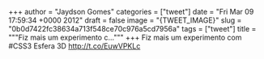 
+++
author = "Jaydson Gomes"
categories = ["tweet"]
date = "Fri Mar 09 17:59:34 +0000 2012"
draft = false
image = "{TWEET_IMAGE}"
slug = "0b0d7422fc38634a713f548ce70c976a5cd7956a"
tags = ["tweet"]
title = """Fiz mais um experimento c..."""
+++
Fiz mais um experimento com #CSS3 Esfera 3D http://t.co/EuwVPKLc
